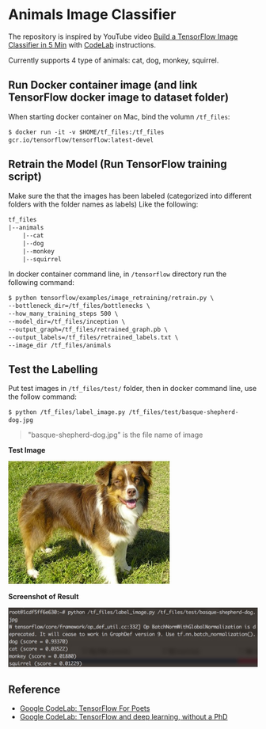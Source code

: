 # Animals Image Classifier

The repository is inspired by YouTube video [Build a TensorFlow Image Classifier in 5 Min](https://www.youtube.com/watch?v=QfNvhPx5Px8) with [CodeLab](https://codelabs.developers.google.com/codelabs/tensorflow-for-poets/index.html) instructions.

Currently supports 4 type of animals: cat, dog, monkey, squirrel.


## Run Docker container image (and link TensorFlow docker image to dataset folder)
When starting docker container on Mac, bind the volumn `/tf_files`:

```
$ docker run -it -v $HOME/tf_files:/tf_files gcr.io/tensorflow/tensorflow:latest-devel
```

## Retrain the Model (Run TensorFlow training script)
Make sure the that the images has been labeled (categorized into different folders with the folder names as labels)
Like the following:

```
tf_files
|--animals
    |--cat
    |--dog
    |--monkey
    |--squirrel
```

In docker container command line, in `/tensorflow` directory run the following command:
```
$ python tensorflow/examples/image_retraining/retrain.py \
--bottleneck_dir=/tf_files/bottlenecks \
--how_many_training_steps 500 \
--model_dir=/tf_files/inception \
--output_graph=/tf_files/retrained_graph.pb \
--output_labels=/tf_files/retrained_labels.txt \
--image_dir /tf_files/animals
```

## Test the Labelling
Put test images in `/tf_files/test/` folder, then in docker command line, use the follow command:

```
$ python /tf_files/label_image.py /tf_files/test/basque-shepherd-dog.jpg
```

>"basque-shepherd-dog.jpg" is the file name of image

**Test Image**

![basque-shepherd-dog.jpg](tf_files/test/basque-shepherd-dog.jpg)

**Screenshot of Result**

![Shepherd Dog Classification Result](tf_files/screenshot/screenshot_result_dog.jpg)


## Reference

- [Google CodeLab: TensorFlow For Poets](https://codelabs.developers.google.com/codelabs/tensorflow-for-poets/index.html)
- [Google CodeLab: TensorFlow and deep learning, without a PhD](https://codelabs.developers.google.com/codelabs/cloud-tensorflow-mnist/index.html)
